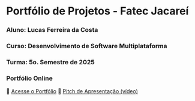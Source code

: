 # Portfólio de Projetos - Fatec Jacareí
### Aluno: Lucas Ferreira da Costa
### Curso: Desenvolvimento de Software Multiplataforma
### Turma: 5o. Semestre de 2025

### Portfólio Online  
🔗 [Acesse o Portfólio](https://fatec-jacarei-dsm-portfolio.github.io/ra2581392323044)
🎤 [Pitch de Apresentação (vídeo)](https://youtu.be/cTxH1UDW9Bw)